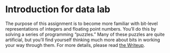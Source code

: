 # Introduction for data lab

The purpose of this assignment is to become more familiar with bit-level representations of integers and
floating point numbers. You’ll do this by solving a series of programming “puzzles.” Many of these puzzles
are quite artificial, but you’ll find yourself thinking much more about bits in working your way through
them. For more details, please read [the Writeup](http://csapp.cs.cmu.edu/3e/datalab.pdf).